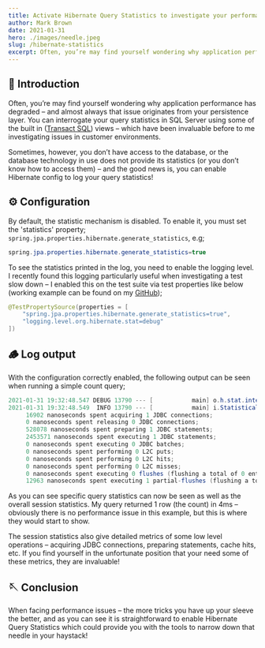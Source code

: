 ```yaml
---
title: Activate Hibernate Query Statistics to investigate your performance issues
author: Mark Brown
date: 2021-01-31
hero: ./images/needle.jpeg
slug: /hibernate-statistics
excerpt: Often, you’re may find yourself wondering why application performance has degraded – and almost always that issue originates from your persistence layer. You can interrogate your query statistics in SQL Server using some of the built in (Transact SQL) views – which have been invaluable before to me investigating issues in customer environments.
---
```


## 👋 Introduction
Often, you’re may find yourself wondering why application performance has degraded – and almost always that issue originates from your persistence layer. You can interrogate your query statistics in SQL Server using some of the built in ([Transact SQL](https://docs.microsoft.com/en-us/sql/relational-databases/system-dynamic-management-views/sys-dm-exec-query-stats-transact-sql?view=sql-server-ver15)) views – which have been invaluable before to me investigating issues in customer environments.

Sometimes, however, you don’t have access to the database, or the database technology in use does not provide its statistics (or you don’t know how to access them) – and the good news is, you can enable Hibernate config to log your query statistics!

## ⚙️ Configuration
By default, the statistic mechanism is disabled. To enable it, you must set the 'statistics' property; `spring.jpa.properties.hibernate.generate_statistics`, e.g;

```java
spring.jpa.properties.hibernate.generate_statistics=true
```

To see the statistics printed in the log, you need to enable the logging level. I recently found this logging particularly useful when investigating a test slow down – I enabled this on the test suite via test properties like below (working example can be found on my [GitHub](https://github.com/MTJB/blog-code-examples));

```java
@TestPropertySource(properties = [
    "spring.jpa.properties.hibernate.generate_statistics=true",
    "logging.level.org.hibernate.stat=debug"
])
```

## 🪵 Log output
With the configuration correctly enabled, the following output can be seen when running a simple count query;

```java
2021-01-31 19:32:48.547 DEBUG 13790 --- [           main] o.h.stat.internal.StatisticsImpl         : HHH000117: HQL: select count(*) from CarGarage x WHERE x.id = :id, time: 4ms, rows: 1 
2021-01-31 19:32:48.549  INFO 13790 --- [           main] i.StatisticalLoggingSessionEventListener : Session Metrics {
     16902 nanoseconds spent acquiring 1 JDBC connections;
     0 nanoseconds spent releasing 0 JDBC connections;
     528078 nanoseconds spent preparing 1 JDBC statements;
     2453571 nanoseconds spent executing 1 JDBC statements;
     0 nanoseconds spent executing 0 JDBC batches;
     0 nanoseconds spent performing 0 L2C puts;
     0 nanoseconds spent performing 0 L2C hits;
     0 nanoseconds spent performing 0 L2C misses;
     0 nanoseconds spent executing 0 flushes (flushing a total of 0 entities and 0 collections);
     12963 nanoseconds spent executing 1 partial-flushes (flushing a total of 0 entities and 0 collections)
```

As you can see specific query statistics can now be seen as well as the overall session statistics. My query returned 1 row (the count) in 4ms – obviously there is no performance issue in this example, but this is where they would start to show.

The session statistics also give detailed metrics of some low level operations – acquiring JDBC connections, preparing statements, cache hits, etc. If you find yourself in the unfortunate position that your need some of these metrics, they are invaluable!

## 🪡 Conclusion
When facing performance issues – the more tricks you have up your sleeve the better, and as you can see it is straightforward to enable Hibernate Query Statistics which could provide you with the tools to narrow down that needle in your haystack!